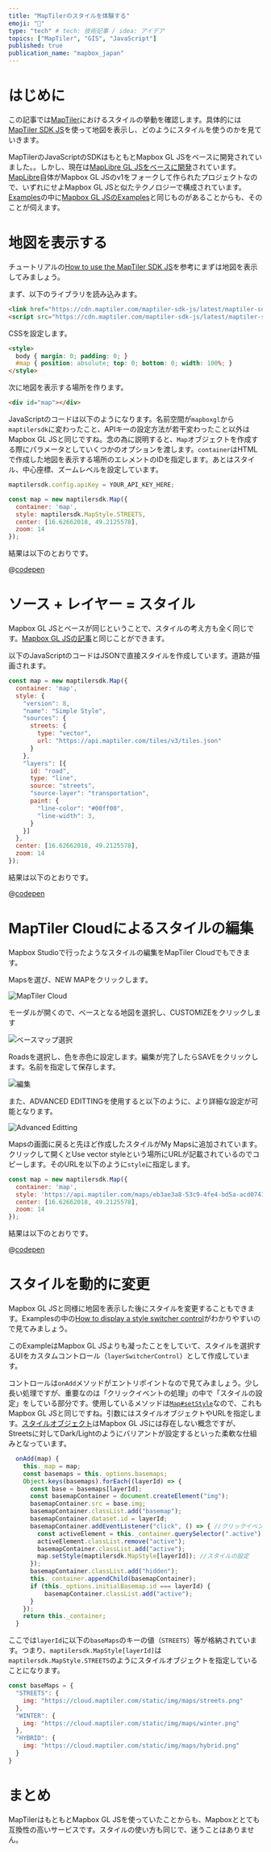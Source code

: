 ```yaml
---
title: "MapTilerのスタイルを体験する"
emoji: "👻"
type: "tech" # tech: 技術記事 / idea: アイデア
topics: ["MapTiler", "GIS", "JavaScript"]
published: true
publication_name: "mapbox_japan"
---
```


# はじめに

この記事では[MapTiler](https://www.maptiler.com/)におけるスタイルの挙動を確認します。具体的には[MapTiler SDK JS](https://docs.maptiler.com/sdk-js/)を使って地図を表示し、どのようにスタイルを使うのかを見ていきます。

MapTilerのJavaScriptのSDKはもともとMapbox GL JSをベースに開発されていました。。しかし、現在は[MapLibre GL JSをベースに開発](https://github.com/maptiler/maptiler-sdk-js)されています。[MapLibre](https://github.com/maplibre/maplibre-gl-js)自体がMapbox GL JSのv1をフォークして作られたプロジェクトなので、いずれにせよMapbox GL JSと似たテクノロジーで構成されています。[Examples](https://docs.maptiler.com/sdk-js/examples/)の中に[Mapbox GL JSのExamples](https://docs.mapbox.com/mapbox-gl-js/example/)と同じものがあることからも、そのことが伺えます。


# 地図を表示する
チュートリアルの[How to use the MapTiler SDK JS](https://docs.maptiler.com/sdk-js/examples/how-to-use/)を参考にまずは地図を表示してみましょう。

まず、以下のライブラリを読み込みます。

```html
<link href="https://cdn.maptiler.com/maptiler-sdk-js/latest/maptiler-sdk.css" rel="stylesheet" />
<script src="https://cdn.maptiler.com/maptiler-sdk-js/latest/maptiler-sdk.umd.min.js"></script>
```

CSSを設定します。

```html
<style>
  body { margin: 0; padding: 0; }
  #map { position: absolute; top: 0; bottom: 0; width: 100%; }
</style>
```

次に地図を表示する場所を作ります。

```html
<div id="map"></div>
```

JavaScriptのコードは以下のようになります。名前空間が`mapboxgl`から`maptilersdk`に変わったこと、APIキーの設定方法が若干変わったこと以外はMapbox GL JSと同じですね。念の為に説明すると、`Map`オブジェクトを作成する際にパラメータとしていくつかのオプションを渡します。`container`はHTMLで作成した地図を表示する場所のエレメントのIDを指定します。あとはスタイル、中心座標、ズームレベルを設定しています。

```JavaScript
maptilersdk.config.apiKey = YOUR_API_KEY_HERE;

const map = new maptilersdk.Map({
  container: 'map',
  style: maptilersdk.MapStyle.STREETS,
  center: [16.62662018, 49.2125578],
  zoom: 14
});
```

結果は以下のとおりです。

@[codepen](https://codepen.io/OttyLab/pen/VwEjWZw)


# ソース + レイヤー = スタイル

Mapbox GL JSとベースが同じということで、スタイルの考え方も全く同じです。[Mapbox GL JSの記事](https://zenn.dev/ottylab/articles/28e581db08ca16/)と同じことができます。

以下のJavaScriptのコードはJSONで直接スタイルを作成しています。道路が描画されます。

```JavaScript
const map = new maptilersdk.Map({
  container: 'map',
  style: {
    "version": 8,
    "name": "Simple Style",
    "sources": {
      streets: {
        type: "vector",
        url: "https://api.maptiler.com/tiles/v3/tiles.json"
      }
    },
    "layers": [{
      id: "road",
      type: "line",
      source: "streets",
      "source-layer": "transportation",
      paint: {
        "line-color": "#00ff00",
        "line-width": 3,
      }
    }]
  },
  center: [16.62662018, 49.2125578],
  zoom: 14
});
```

結果は以下のとおりです。

@[codepen](https://codepen.io/OttyLab/pen/ExdyXvB)


# MapTiler Cloudによるスタイルの編集

Mapbox Studioで行ったようなスタイルの編集をMapTiler Cloudでもできます。

Mapsを選び、NEW MAPをクリックします。

![MapTiler Cloud](/images/articles/d99e11d8fa07be/maptiler_cloud_00.png)

モーダルが開くので、ベースとなる地図を選択し、CUSTOMIZEをクリックします

![ベースマップ選択](/images/articles/d99e11d8fa07be/maptiler_cloud_01.png)

Roadsを選択し、色を赤色に設定します。編集が完了したらSAVEをクリックします。名前を指定して保存します。

![編集](/images/articles/d99e11d8fa07be/maptiler_cloud_02.png)

また、ADVANCED EDITTINGを使用すると以下のように、より詳細な設定が可能となります。

![Advanced Editting](/images/articles/d99e11d8fa07be/maptiler_cloud_03.png)

Mapsの画面に戻ると先ほど作成したスタイルがMy Mapsに追加されています。クリックして開くとUse vector styleという場所にURLが記載されているのでコピーします。そのURLを以下のように`style`に指定します。

```JavaScript
const map = new maptilersdk.Map({
  container: 'map',
  style: 'https://api.maptiler.com/maps/eb3ae3a8-53c9-4fe4-bd5a-acd0741b46d0/style.json?key=YOUR_API_KEY_HERE',
  center: [16.62662018, 49.2125578],
  zoom: 14
});

```

結果は以下のとおりです。

@[codepen](https://codepen.io/OttyLab/pen/bGmerEm)

# スタイルを動的に変更

Mapbox GL JSと同様に地図を表示した後にスタイルを変更することもできます。Examplesの中の[How to display a style switcher control](https://docs.maptiler.com/sdk-js/examples/control-style-switcher/)がわかりやすいので見てみましょう。

このExampleはMapbox GL JSよりも凝ったことをしていて、スタイルを選択するUIをカスタムコントロール（`layerSwitcherControl`）として作成しています。

コントロールは`onAdd`メソッドがエントリポイントなので見てみましょう。少し長い処理ですが、重要なのは「クリックイベントの処理」の中で「スタイルの設定」をしている部分です。使用しているメソッドは[`Map#setStyle`](https://docs.maptiler.com/sdk-js/api/map/#map#setstyle)なので、これもMapbox GL JSと同じですね。引数にはスタイルオブジェクトやURLを指定します。[スタイルオブジェクト](https://docs.maptiler.com/sdk-js/api/map-styles/#mapstylelist)はMapbox GL JSには存在しない概念ですが、Streetsに対してDark/Lightのようにバリアントが設定するといった柔軟な仕組みとなっています。

```JavaScript
  onAdd(map) {
    this._map = map;
    const basemaps = this._options.basemaps;
    Object.keys(basemaps).forEach((layerId) => {
      const base = basemaps[layerId];
      const basemapContainer = document.createElement("img");
      basemapContainer.src = base.img;
      basemapContainer.classList.add("basemap");
      basemapContainer.dataset.id = layerId;
      basemapContainer.addEventListener("click", () => { //クリックイベントの処理
        const activeElement = this._container.querySelector(".active");
        activeElement.classList.remove("active");
        basemapContainer.classList.add("active");
        map.setStyle(maptilersdk.MapStyle[layerId]); //スタイルの設定
      });
      basemapContainer.classList.add("hidden");
      this._container.appendChild(basemapContainer);
      if (this._options.initialBasemap.id === layerId) {
          basemapContainer.classList.add("active");
      }
    });
    return this._container;
  }
```

ここでは`layerId`に以下の`baseMaps`のキーの値（`STREETS`）等が格納されています。つまり、`maptilersdk.MapStyle[layerId]`は`maptilersdk.MapStyle.STREETS`のようにスタイルオブジェクトを指定していることになります。

```JavaScript
const baseMaps = {
  "STREETS": {
    img: "https://cloud.maptiler.com/static/img/maps/streets.png"
  },
  "WINTER": {
    img: "https://cloud.maptiler.com/static/img/maps/winter.png"
  },
  "HYBRID": {
    img: "https://cloud.maptiler.com/static/img/maps/hybrid.png"
  }
}
```

# まとめ

MapTilerはもともとMapbox GL JSを使っていたことからも、Mapboxととても互換性の高いサービスです。スタイルの使い方も同じで、迷うことはありません。
